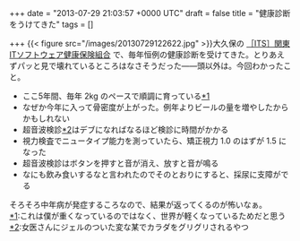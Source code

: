 
+++
date = "2013-07-29 21:03:57 +0000 UTC"
draft = false
title = "健康診断をうけてきた"
tags = []

+++
{{< figure src="/images/20130729122622.jpg"  >}}大久保の <a href="http://www.its-kenpo.or.jp/">［ITS］関東ITソフトウェア健康保険組合</a> で、毎年恒例の健康診断を受けてきた。とりあえずパッと見で壊れているところはなさそうだった――頭以外は。今回わかったこと。

<ul>
<li>ここ5年間、毎年 2kg のペースで順調に育っている<a href="#f1" name="fn1" title="これは僕が重くなっているのではなく、世界が軽くなっているためだと思う">*1</a></li>
<li>なぜか今年に入って骨密度が上がった。例年よりビールの量を増やしたからかもしれない</li>
<li>超音波検診<a href="#f2" name="fn2" title="女医さんにジェルのついた変な某でカラダをグリグリされるやつ">*2</a>はデブになればなるほど検診に時間がかかる</li>
<li>視力検査でニュータイプ能力を測っていたら、矯正視力 1.0 のはずが 1.5 になった</li>
<li>超音波検診はボタンを押すと音が消え、放すと音が鳴る</li>
<li>なにも飲み食いするなと言われたのでそのとおりにすると、採尿に支障がでる</li>
</ul>そろそろ中年病が発症するころなので、結果が返ってくるのが怖いなぁ。
<div class="footnote">
<a href="#fn1" name="f1" class="footnote-number">*1</a><span class="footnote-delimiter">:</span><span class="footnote-text">これは僕が重くなっているのではなく、世界が軽くなっているためだと思う</span>
<a href="#fn2" name="f2" class="footnote-number">*2</a><span class="footnote-delimiter">:</span><span class="footnote-text">女医さんにジェルのついた変な某でカラダをグリグリされるやつ</span>
</div>

